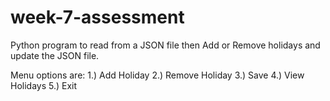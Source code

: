 # week-7-assessment

Python program to read from a JSON file then Add or Remove holidays and update the JSON file.

Menu options are: 1.) Add Holiday
                  2.) Remove Holiday
                  3.) Save
                  4.) View Holidays
                  5.) Exit
